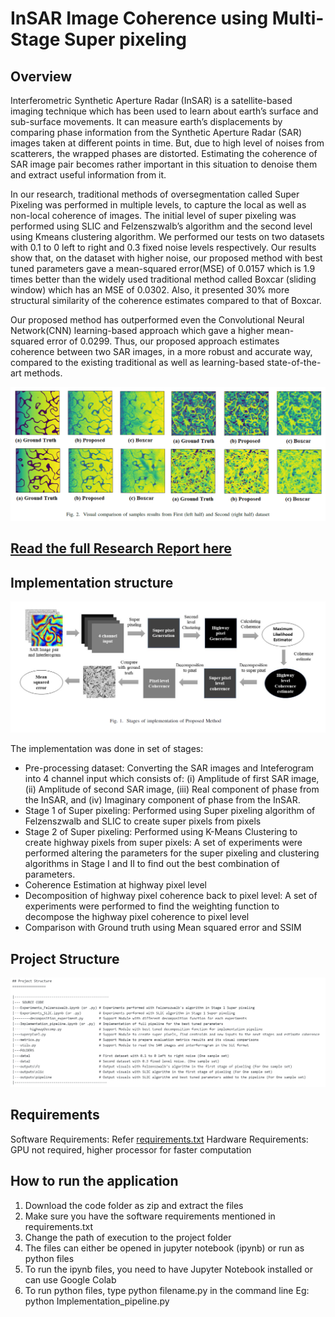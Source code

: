 # InSAR Image Coherence using Multi-Stage Super pixeling

## Overview
Interferometric Synthetic Aperture Radar (InSAR) is a satellite-based imaging technique which has been used to learn about earth’s surface and sub-surface movements. It can measure earth’s displacements by comparing phase information from the Synthetic Aperture Radar (SAR) images taken at different points in time. But, due to high level of noises from scatterers, the wrapped phases are distorted. Estimating the coherence of SAR image pair becomes rather important in this situation to denoise them and extract useful information from it.

In our research, traditional methods of oversegmentation called Super Pixeling was performed in multiple levels, to capture the local as well as non-local coherence of images. The initial level of super pixeling was performed using SLIC and Felzenszwalb’s algorithm and the second level using Kmeans clustering algorithm. We performed our tests on two datasets with 0.1 to 0 left to right and 0.3 fixed noise levels respectively. Our results show that, on the dataset with higher noise, our proposed method with best tuned parameters gave a mean-squared error(MSE) of 0.0157 which is 1.9 times better than the widely used traditional method called Boxcar (sliding window) which has an MSE of 0.0302. Also, it presented 30% more structural similarity of the coherence estimates compared to that of Boxcar.

Our proposed method has outperformed even the Convolutional Neural Network(CNN) learning-based approach which gave a higher mean-squared error of 0.0299. Thus, our proposed approach estimates coherence between two SAR images, in a more robust and accurate way, compared to the existing traditional as well as learning-based state-of-the-art methods.

![GitHub Logo](/misc/results.PNG)

## [Read the full Research Report here](https://github.com/fcUalberta/InSARImageCoherence/blob/main/misc/InSAR%20Image%20Coherence%20Project%20Report.pdf)



## Implementation structure

![GitHub Logo](/misc/implementation.PNG)

The implementation was done in set of stages:
* Pre-processing dataset: Converting the SAR images and Inteferogram into 4 channel input which consists of: 
	(i) Amplitude of first SAR image, 
	(ii) Amplitude of second SAR image, 
	(iii) Real component of phase from the InSAR, and 
	(iv) Imaginary component of phase from the InSAR.
* Stage 1 of Super pixeling: Performed using Super pixeling algorithm of Felzenszwalb and SLIC to create super pixels from pixels
* Stage 2 of Super pixeling: Performed using K-Means Clustering to create highway pixels from super pixels: A set of experiments were performed altering the parameters for the super pixeling and clustering algorithms in Stage I and II to find out the best combination of parameters.
* Coherence Estimation at highway pixel level
* Decomposition of highway pixel coherence back to pixel level: A set of experiments were performed to find the weighting function to decompose the highway pixel coherence to pixel level
* Comparison with Ground truth using Mean squared error and SSIM


## Project Structure
![GitHub Logo](/misc/ProjectStructure.PNG)

## Requirements
Software Requirements: Refer [requirements.txt](https://github.com/fcUalberta/InSARImageCoherence/blob/main/requirements.txt)
Hardware Requirements: GPU not required, higher processor for faster computation


## How to run the application
1. Download the code folder as  zip and extract the files
2. Make sure you have the software requirements mentioned in requirements.txt
3. Change the path of execution to the project folder
4. The files can either be opened in jupyter notebook (ipynb) or run as python files
5. To run the ipynb files, you need to have Jupyter Notebook installed or can use Google Colab
6. To run python files, type python filename.py in the command line
	Eg: python Implementation_pipeline.py

